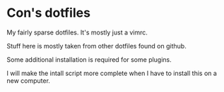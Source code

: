 # Con's dotfiles

My fairly sparse dotfiles. It's mostly just a vimrc.

Stuff here is mostly taken from other dotfiles found on github.

Some additional installation is required for some plugins.

I will make the intall script more complete when I have to install this on a
new computer.
